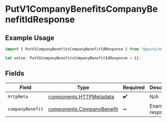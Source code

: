 # PutV1CompanyBenefitsCompanyBenefitIdResponse

## Example Usage

```typescript
import { PutV1CompanyBenefitsCompanyBenefitIdResponse } from "@gusto/embedded-api/models/operations/putv1companybenefitscompanybenefitid.js";

let value: PutV1CompanyBenefitsCompanyBenefitIdResponse = {};
```

## Fields

| Field                                                                  | Type                                                                   | Required                                                               | Description                                                            |
| ---------------------------------------------------------------------- | ---------------------------------------------------------------------- | ---------------------------------------------------------------------- | ---------------------------------------------------------------------- |
| `httpMeta`                                                             | [components.HTTPMetadata](../../models/components/httpmetadata.md)     | :heavy_check_mark:                                                     | N/A                                                                    |
| `companyBenefit`                                                       | [components.CompanyBenefit](../../models/components/companybenefit.md) | :heavy_minus_sign:                                                     | Example response                                                       |